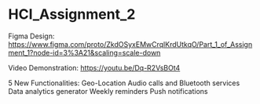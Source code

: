 # HCI_Assignment_2
Figma Design: 
https://www.figma.com/proto/ZkdOSyxEMwCrqlKrdUtkqO/Part_1_of_Assignment_1?node-id=3%3A21&scaling=scale-down


Video Demonstration:
https://youtu.be/Dq-R2VsBOt4

5 New Functionalities:
Geo-Location 
Audio calls and Bluetooth services 
Data analytics generator 
Weekly reminders 
Push notifications 
